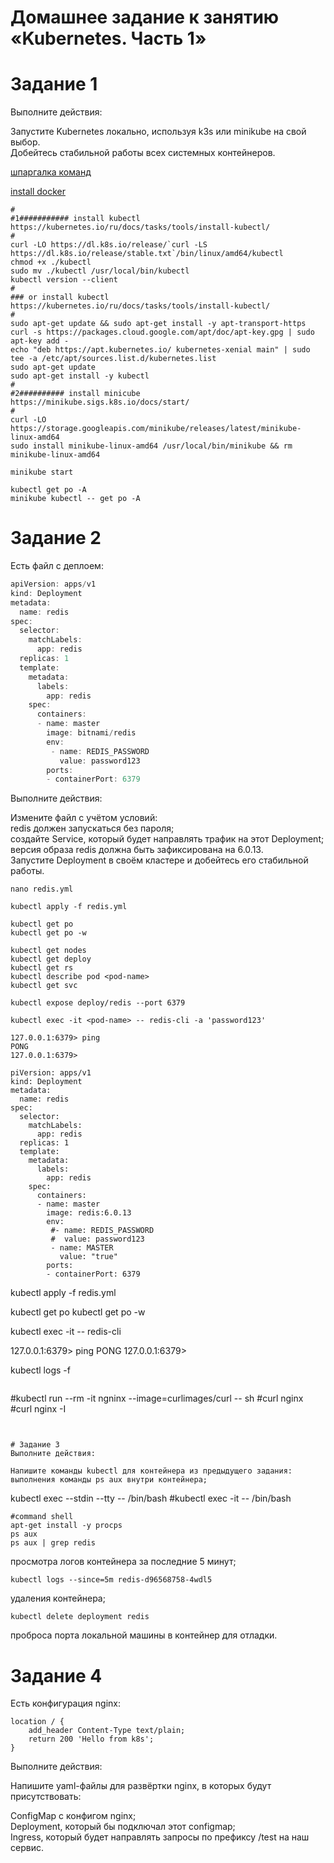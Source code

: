 # Домашнее задание к занятию «Kubernetes. Часть 1»

# Задание 1
Выполните действия:  

Запустите Kubernetes локально, используя k3s или minikube на свой выбор.  
Добейтесь стабильной работы всех системных контейнеров.  

[шпаргалка команд](https://kubernetes.io/ru/docs/reference/kubectl/cheatsheet/)

[install docker](https://github.com/Kovrei/home_work/blob/main/docker/docker%20install.md)
```
#
#1########### install kubectl https://kubernetes.io/ru/docs/tasks/tools/install-kubectl/
#
curl -LO https://dl.k8s.io/release/`curl -LS https://dl.k8s.io/release/stable.txt`/bin/linux/amd64/kubectl
chmod +x ./kubectl
sudo mv ./kubectl /usr/local/bin/kubectl
kubectl version --client
#
### or install kubectl https://kubernetes.io/ru/docs/tasks/tools/install-kubectl/
#
sudo apt-get update && sudo apt-get install -y apt-transport-https
curl -s https://packages.cloud.google.com/apt/doc/apt-key.gpg | sudo apt-key add -
echo "deb https://apt.kubernetes.io/ kubernetes-xenial main" | sudo tee -a /etc/apt/sources.list.d/kubernetes.list
sudo apt-get update
sudo apt-get install -y kubectl
#
#2########## install minicube  https://minikube.sigs.k8s.io/docs/start/
#
curl -LO https://storage.googleapis.com/minikube/releases/latest/minikube-linux-amd64
sudo install minikube-linux-amd64 /usr/local/bin/minikube && rm minikube-linux-amd64

minikube start

kubectl get po -A
minikube kubectl -- get po -A
```



# Задание 2
Есть файл с деплоем:
```java
apiVersion: apps/v1
kind: Deployment
metadata:
  name: redis
spec:
  selector:
    matchLabels:
      app: redis
  replicas: 1
  template:
    metadata:
      labels:
        app: redis
    spec:
      containers:
      - name: master
        image: bitnami/redis
        env:
         - name: REDIS_PASSWORD
           value: password123
        ports:
        - containerPort: 6379
```  
Выполните действия:  

Измените файл с учётом условий:  
redis должен запускаться без пароля;  
создайте Service, который будет направлять трафик на этот Deployment;  
версия образа redis должна быть зафиксирована на 6.0.13.  
Запустите Deployment в своём кластере и добейтесь его стабильной работы.  
```
nano redis.yml
```
```
kubectl apply -f redis.yml

kubectl get po
kubectl get po -w

kubectl get nodes
kubectl get deploy
kubectl get rs
kubectl describe pod <pod-name>
kubectl get svc

kubectl expose deploy/redis --port 6379

kubectl exec -it <pod-name> -- redis-cli -a 'password123'

127.0.0.1:6379> ping
PONG
127.0.0.1:6379> 

```
```
piVersion: apps/v1
kind: Deployment
metadata:
  name: redis
spec:
  selector:
    matchLabels:
      app: redis
  replicas: 1
  template:
    metadata:
      labels:
        app: redis
    spec:
      containers:
      - name: master
        image: redis:6.0.13
        env:
         #- name: REDIS_PASSWORD
         #  value: password123
         - name: MASTER
           value: "true"
        ports:
        - containerPort: 6379
```

kubectl apply -f redis.yml

kubectl get po
kubectl get po -w

kubectl exec -it <pod-name> -- redis-cli

127.0.0.1:6379> ping
PONG
127.0.0.1:6379> 

kubectl logs <pod-name> -f
```
```
#kubectl run --rm -it ngninx --image=curlimages/curl -- sh
#curl nginx
#curl nginx -I
```


# Задание 3 
Выполните действия:  

Напишите команды kubectl для контейнера из предыдущего задания:  
выполнения команды ps aux внутри контейнера;
```
kubectl exec --stdin --tty <pod-name> -- /bin/bash
#kubectl exec -it <pod-name> -- /bin/bash
```
#command shell
apt-get install -y procps
ps aux
ps aux | grep redis
```
просмотра логов контейнера за последние 5 минут;  
```
kubectl logs --since=5m redis-d96568758-4wdl5
```
удаления контейнера;  
```
kubectl delete deployment redis
```
проброса порта локальной машины в контейнер для отладки.  



# Задание 4
Есть конфигурация nginx:

```
location / {
    add_header Content-Type text/plain;
    return 200 'Hello from k8s';
}
```

Выполните действия:  

Напишите yaml-файлы для развёртки nginx, в которых будут присутствовать:  

ConfigMap с конфигом nginx;  
Deployment, который бы подключал этот configmap;  
Ingress, который будет направлять запросы по префиксу /test на наш сервис.  
